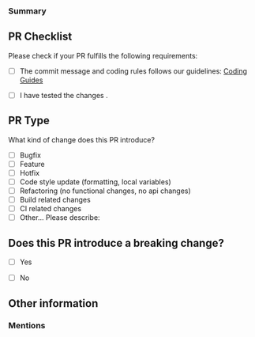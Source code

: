 ### Summary
<!-- [Please provide a brief summary of the changes made in this PR. Please add card number with your commit.] -->



## PR Checklist
Please check if your PR fulfills the following requirements:

- [ ] The commit message and coding rules follows our guidelines: [Coding Guides](https://github.com/SELISEdigitalplatforms/l3-net-recruitingmoms-hrm/blob/dev/docs/coding_rules.md)
- [ ] I have tested the changes .



## PR Type
What kind of change does this PR introduce?

<!-- Please check the one that applies to this PR using "x" . -->
<!-- ex: [x] -->

- [ ] Bugfix
- [ ] Feature
- [ ] Hotfix
- [ ] Code style update (formatting, local variables)
- [ ] Refactoring (no functional changes, no api changes)
- [ ] Build related changes
- [ ] CI related changes
- [ ] Other... Please describe:

## Does this PR introduce a breaking change?

- [ ] Yes
- [ ] No


<!-- If this PR contains a breaking change, please describe the impact and migration path for existing applications below. -->


## Other information

### Mentions

